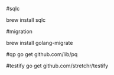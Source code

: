 #sqlc

brew install sqlc


#migration

brew install golang-migrate


#qp
go get github.com/lib/pq


#testify
go get github.com/stretchr/testify
